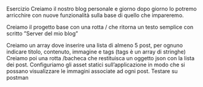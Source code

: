 Esercizio
Creiamo il nostro blog personale e giorno dopo giorno lo potremo arricchire con nuove funzionalità sulla base di quello che impareremo.

Creiamo il progetto base con una rotta / che ritorna un testo semplice con scritto ”Server del mio blog”

Creiamo un array dove inserire una lista di almeno 5 post, per ognuno indicare titolo, contenuto, immagine e tags (tags è un array di stringhe)
Creiamo poi una rotta /bacheca che restituisca un oggetto json con la lista dei post.
Configuriamo gli asset statici sull’applicazione in modo che si possano visualizzare le immagini associate ad ogni post.
Testare su postman